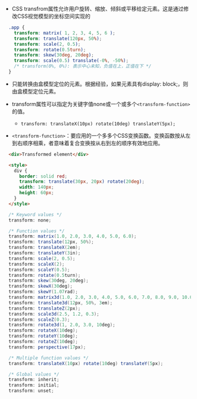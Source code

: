 - CSS transfrom属性允许用户旋转、缩放、倾斜或平移给定元素。这是通过修改CSS视觉模型的坐标空间实现的

```css
  .app {
    transform: matrix( 1, 2, 3, 4, 5, 6 );
    transform: translate(120px, 50%);
    transform: scale(2, 0.5);
    transform: rotate(0.5turn);
    transform: skew(30deg, 20deg);
    transform: scale(0.5) translate(-0%, -50%); 
    /* transform(0%, 0%): 表示中心未知，负值在上，正值在下 */
  }
```

- 只能转换由盒模型定位的元素。根据经验，如果元素具有display: block;，则由盒模型定位元素。

- transform属性可以指定为关键字值none或一个或多个`<transform-function>`的值。
  - `transform: translateX(10px) rotate(10deg) translateY(5px);`

- `<transform-function>`：要应用的一个多多个CSS变换函数。变换函数按从左到右顺序相乘，者意味着复合变换按从右到左的顺序有效地应用。

```html
  <div>Transformed element</div>

  <style>
    div {
      border: solid red;
      transform: translate(30px, 20px) rotate(20deg);
      width: 140px;
      height: 60px;
    }
  </style>
```

```cs
  /* Keyword values */
  transform: none;

  /* Function values */
  transform: matrix(1.0, 2.0, 3.0, 4.0, 5.0, 6.0);
  transform: translate(12px, 50%);
  transform: translateX(2em);
  transform: translateY(3in);
  transform: scale(2, 0.5);
  transform: scaleX(2);
  transform: scaleY(0.5);
  transform: rotate(0.5turn);
  transform: skew(30deg, 20deg);
  transform: skewX(30deg);
  transform: skewY(1.07rad);
  transform: matrix3d(1.0, 2.0, 3.0, 4.0, 5.0, 6.0, 7.0, 8.0, 9.0, 10.0, 11.0, 12.0, 13.0, 14.0, 15.0, 16.0);
  transform: translate3d(12px, 50%, 3em);
  transform: translateZ(2px);
  transform: scale3d(2.5, 1.2, 0.3);
  transform: scaleZ(0.3);
  transform: rotate3d(1, 2.0, 3.0, 10deg);
  transform: rotateX(10deg);
  transform: rotateY(10deg);
  transform: rotateZ(10deg);
  transform: perspective(17px);

  /* Multiple function values */
  transform: translateX(10px) rotate(10deg) translateY(5px);

  /* Global values */
  transform: inherit;
  transform: initial;
  transform: unset;
```